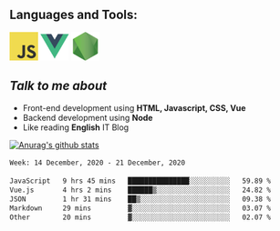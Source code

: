 ## **Languages and Tools:**      
<code><img height="50" src="https://raw.githubusercontent.com/github/explore/80688e429a7d4ef2fca1e82350fe8e3517d3494d/topics/javascript/javascript.png"></code>
<code><img height="50"  src="https://raw.githubusercontent.com/github/explore/80688e429a7d4ef2fca1e82350fe8e3517d3494d/topics/vue/vue.png"></code>
<code><img height="50"  src="https://raw.githubusercontent.com/github/explore/80688e429a7d4ef2fca1e82350fe8e3517d3494d/topics/nodejs/nodejs.png"></code>

## *Talk to me about*
- Front-end development using **HTML, Javascript, CSS, Vue**
- Backend development using **Node**
- Like reading **English** IT Blog    

[![Anurag's github stats](https://github-readme-stats.vercel.app/api?username=qdi5)](https://github.com/anuraghazra/github-readme-stats)    

<!--START_SECTION:waka-->
```text
Week: 14 December, 2020 - 21 December, 2020

JavaScript   9 hrs 45 mins   ███████████████░░░░░░░░░░   59.89 % 
Vue.js       4 hrs 2 mins    ██████▒░░░░░░░░░░░░░░░░░░   24.82 % 
JSON         1 hr 31 mins    ██▒░░░░░░░░░░░░░░░░░░░░░░   09.38 % 
Markdown     29 mins         ▓░░░░░░░░░░░░░░░░░░░░░░░░   03.07 % 
Other        20 mins         ▓░░░░░░░░░░░░░░░░░░░░░░░░   02.07 % 
```
<!--END_SECTION:waka-->
